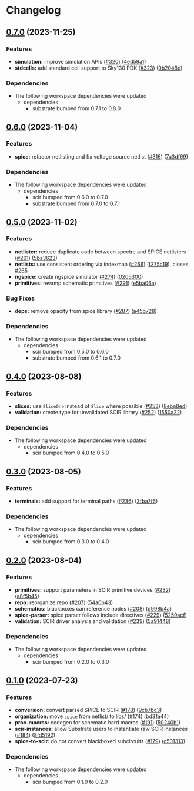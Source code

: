 # Changelog

## [0.7.0](https://github.com/ucb-substrate/substrate2/compare/spice-v0.6.0...spice-v0.7.0) (2023-11-25)


### Features

* **simulation:** improve simulation APIs ([#320](https://github.com/ucb-substrate/substrate2/issues/320)) ([4ed59a1](https://github.com/ucb-substrate/substrate2/commit/4ed59a1283f9546e8336cc96015bd87c55682777))
* **stdcells:** add standard cell support to Sky130 PDK ([#323](https://github.com/ucb-substrate/substrate2/issues/323)) ([0b2048e](https://github.com/ucb-substrate/substrate2/commit/0b2048ed44d89c5de87380cac48a4bbff2b4c20a))


### Dependencies

* The following workspace dependencies were updated
  * dependencies
    * substrate bumped from 0.7.1 to 0.8.0

## [0.6.0](https://github.com/ucb-substrate/substrate2/compare/spice-v0.5.0...spice-v0.6.0) (2023-11-04)


### Features

* **spice:** refactor netlisting and fix voltage source netlist ([#316](https://github.com/ucb-substrate/substrate2/issues/316)) ([7a3df69](https://github.com/ucb-substrate/substrate2/commit/7a3df695cf9b38c837ff86d5a5da2417c4db7aa2))


### Dependencies

* The following workspace dependencies were updated
  * dependencies
    * scir bumped from 0.6.0 to 0.7.0
    * substrate bumped from 0.7.0 to 0.7.1

## [0.5.0](https://github.com/ucb-substrate/substrate2/compare/spice-v0.4.0...spice-v0.5.0) (2023-11-02)


### Features

* **netlister:** reduce duplicate code between spectre and SPICE netlisters ([#261](https://github.com/ucb-substrate/substrate2/issues/261)) ([5ba3623](https://github.com/ucb-substrate/substrate2/commit/5ba36230e653e4dc77819c5c50b527311768cd83))
* **netlists:** use consistent ordering via indexmap ([#266](https://github.com/ucb-substrate/substrate2/issues/266)) ([f275c19](https://github.com/ucb-substrate/substrate2/commit/f275c19396ed4f7d255836822ff72b808f89cde7)), closes [#265](https://github.com/ucb-substrate/substrate2/issues/265)
* **ngspice:** create ngspice simulator ([#274](https://github.com/ucb-substrate/substrate2/issues/274)) ([0205300](https://github.com/ucb-substrate/substrate2/commit/02053006bc26d0b3d9e1d380def89836d7921857))
* **primitives:** revamp schematic primitives ([#291](https://github.com/ucb-substrate/substrate2/issues/291)) ([e5ba06a](https://github.com/ucb-substrate/substrate2/commit/e5ba06ab10008b72e78397ad70781caa6bc61791))


### Bug Fixes

* **deps:** remove opacity from spice library ([#287](https://github.com/ucb-substrate/substrate2/issues/287)) ([a45b728](https://github.com/ucb-substrate/substrate2/commit/a45b7288e240a9955d91acb437fa251fccb66b75))


### Dependencies

* The following workspace dependencies were updated
  * dependencies
    * scir bumped from 0.5.0 to 0.6.0
    * substrate bumped from 0.6.1 to 0.7.0

## [0.4.0](https://github.com/substrate-labs/substrate2/compare/spice-v0.3.0...spice-v0.4.0) (2023-08-08)


### Features

* **slices:** use `SliceOne` instead of `Slice` where possible ([#253](https://github.com/substrate-labs/substrate2/issues/253)) ([8eba8ed](https://github.com/substrate-labs/substrate2/commit/8eba8ed5aad0aa4911ae31f4521d297487256087))
* **validation:** create type for unvalidated SCIR library ([#252](https://github.com/substrate-labs/substrate2/issues/252)) ([1550a22](https://github.com/substrate-labs/substrate2/commit/1550a22b9a1c9f7cd9717feaa45d00487cc8848e))


### Dependencies

* The following workspace dependencies were updated
  * dependencies
    * scir bumped from 0.4.0 to 0.5.0

## [0.3.0](https://github.com/substrate-labs/substrate2/compare/spice-v0.2.0...spice-v0.3.0) (2023-08-05)


### Features

* **terminals:** add support for terminal paths ([#236](https://github.com/substrate-labs/substrate2/issues/236)) ([3fba7f6](https://github.com/substrate-labs/substrate2/commit/3fba7f6227bbf2efcaf79d849c79175e44d783a4))


### Dependencies

* The following workspace dependencies were updated
  * dependencies
    * scir bumped from 0.3.0 to 0.4.0

## [0.2.0](https://github.com/substrate-labs/substrate2/compare/spice-v0.1.0...spice-v0.2.0) (2023-08-04)


### Features

* **primitives:** support parameters in SCIR primitive devices ([#232](https://github.com/substrate-labs/substrate2/issues/232)) ([a8f5b45](https://github.com/substrate-labs/substrate2/commit/a8f5b45a00b77d050f6a812c469e19da3305e064))
* **repo:** reorganize repo ([#207](https://github.com/substrate-labs/substrate2/issues/207)) ([54a6b43](https://github.com/substrate-labs/substrate2/commit/54a6b43079d283a29bc0aa9e18dc6230b56fa385))
* **schematics:** blackboxes can reference nodes ([#208](https://github.com/substrate-labs/substrate2/issues/208)) ([d998b4a](https://github.com/substrate-labs/substrate2/commit/d998b4a133d47d0123768dfb3c27f8ee32ed9db9))
* **spice-parser:** spice parser follows include directives ([#229](https://github.com/substrate-labs/substrate2/issues/229)) ([5259acf](https://github.com/substrate-labs/substrate2/commit/5259acfa703c3879d44d324279293278c46f1ff5))
* **validation:** SCIR driver analysis and validation ([#239](https://github.com/substrate-labs/substrate2/issues/239)) ([5a91448](https://github.com/substrate-labs/substrate2/commit/5a914489294bed06be1bd34aaa1036e4357d9a52))


### Dependencies

* The following workspace dependencies were updated
  * dependencies
    * scir bumped from 0.2.0 to 0.3.0

## [0.1.0](https://github.com/substrate-labs/substrate2/compare/spice-v0.0.0...spice-v0.1.0) (2023-07-23)


### Features

* **conversion:** convert parsed SPICE to SCIR ([#178](https://github.com/substrate-labs/substrate2/issues/178)) ([9cb7bc3](https://github.com/substrate-labs/substrate2/commit/9cb7bc3ba549ae12e7a59465241c848800c39363))
* **organization:** move `spice` from netlist/ to libs/ ([#174](https://github.com/substrate-labs/substrate2/issues/174)) ([bd31a44](https://github.com/substrate-labs/substrate2/commit/bd31a4481aef357daeb2c217dd7f403f6f882f78))
* **proc-macros:** codegen for schematic hard macros ([#191](https://github.com/substrate-labs/substrate2/issues/191)) ([50240b1](https://github.com/substrate-labs/substrate2/commit/50240b167876873c4133315d35298b44e8eeac51))
* **scir-instances:** allow Substrate users to instantiate raw SCIR instances ([#184](https://github.com/substrate-labs/substrate2/issues/184)) ([8fd5192](https://github.com/substrate-labs/substrate2/commit/8fd5192fd2017ab04e9e3220612d0a132702bb2e))
* **spice-to-scir:** do not convert blackboxed subcircuits ([#179](https://github.com/substrate-labs/substrate2/issues/179)) ([c501313](https://github.com/substrate-labs/substrate2/commit/c501313334279b636f1d8b581357dd805177f1ca))


### Dependencies

* The following workspace dependencies were updated
  * dependencies
    * scir bumped from 0.1.0 to 0.2.0
